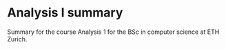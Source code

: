 # Analysis I summary

Summary for the course Analysis 1 for the BSc in computer science at ETH Zurich.
